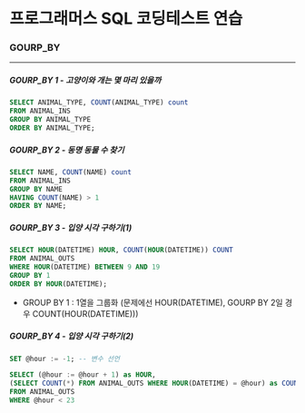 # 프로그래머스 SQL 코딩테스트 연습

### GOURP_BY

---

##### GOURP_BY 1 - 고양이와 개는 몇 마리 있을까

```SQL
SELECT ANIMAL_TYPE, COUNT(ANIMAL_TYPE) count
FROM ANIMAL_INS
GROUP BY ANIMAL_TYPE
ORDER BY ANIMAL_TYPE;
```

##### GOURP_BY 2 - 동명 동물 수 찾기

```SQL
SELECT NAME, COUNT(NAME) count
FROM ANIMAL_INS
GROUP BY NAME
HAVING COUNT(NAME) > 1
ORDER BY NAME;
```

##### GOURP_BY 3 - 입양 시각 구하기(1)

```SQL
SELECT HOUR(DATETIME) HOUR, COUNT(HOUR(DATETIME)) COUNT
FROM ANIMAL_OUTS
WHERE HOUR(DATETIME) BETWEEN 9 AND 19
GROUP BY 1
ORDER BY HOUR(DATETIME);
```

- GROUP BY 1 : 1열을 그룹화 (문제에선 HOUR(DATETIME), GOURP BY 2일 경우 COUNT(HOUR(DATETIME)))

##### GOURP_BY 4 - 입양 시각 구하기(2)

```SQL
SET @hour := -1; -- 변수 선언

SELECT (@hour := @hour + 1) as HOUR,
(SELECT COUNT(*) FROM ANIMAL_OUTS WHERE HOUR(DATETIME) = @hour) as COUNT
FROM ANIMAL_OUTS
WHERE @hour < 23
```
